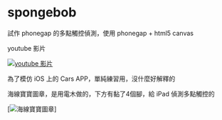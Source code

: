 spongebob
=========

試作 phonegap 的多點觸控偵測，使用 phonegap + html5 canvas

youtube 影片

[![youtube 影片](http://img.youtube.com/vi/_8vqS-Wtnis/0.jpg)](http://www.youtube.com/watch?v=_8vqS-Wtnis)


為了模仿 iOS 上的 Cars APP，單純練習用，沒什麼好解釋的



海線寶寶圖章，是用電木做的，下方有黏了4個腳，給 iPad 偵測多點觸控的

[![海線寶寶圖章](https://fbcdn-sphotos-g-a.akamaihd.net/hphotos-ak-prn2/q80/s720x720/1471303_664578053573286_451763799_n.jpg)]
